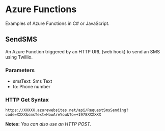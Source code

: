 # Azure Functions
Examples of Azure Functions in C# or JavaScript.

## SendSMS
An Azure Function triggered by an HTTP URL (web hook) to send an SMS using
Twillio.

### Parameters
* smsText: Sms Text
* to: Phone number    

### HTTP Get Syntax
`
https://XXXXX.azurewebsites.net/api/RequestSmsSending?code=XXXX&smsText=HowAreYou&To=+1978XXXXXX
`

**Notes:** *You can also use an HTTP POST.*


